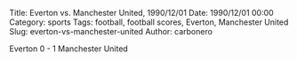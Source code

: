 Title: Everton vs. Manchester United, 1990/12/01
Date: 1990/12/01 00:00
Category: sports
Tags: football, football scores, Everton, Manchester United
Slug: everton-vs-manchester-united
Author: carbonero


Everton 0 - 1 Manchester United
